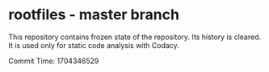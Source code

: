 # rootfiles - master branch

This repository contains frozen state of the repository.
Its history is cleared. It is used only for static code
analysis with Codacy.

Commit Time: 1704346529